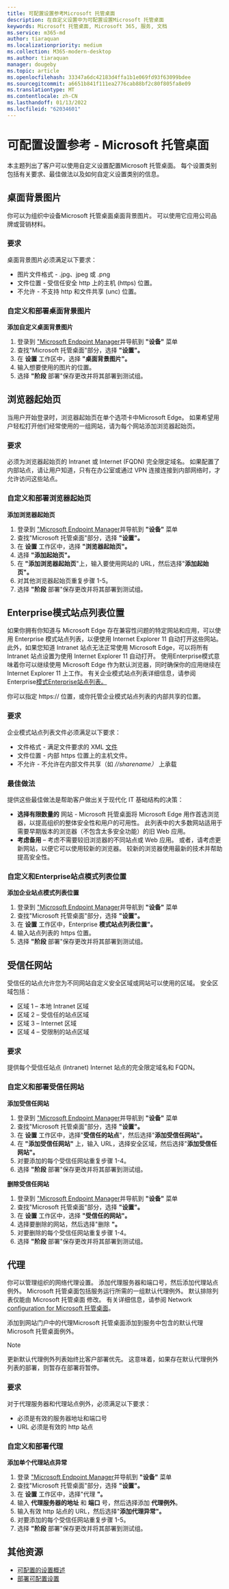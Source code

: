 ```yaml
---
title: 可配置设置参考Microsoft 托管桌面
description: 在自定义设置中为可配置设置Microsoft 托管桌面
keywords: Microsoft 托管桌面, Microsoft 365, 服务, 文档
ms.service: m365-md
author: tiaraquan
ms.localizationpriority: medium
ms.collection: M365-modern-desktop
ms.author: tiaraquan
manager: dougeby
ms.topic: article
ms.openlocfilehash: 33347a6dc42183d4ffa1b1e069fd93f63099bdee
ms.sourcegitcommit: a6651b841f111ea2776cab88bf2c80f805fa8e09
ms.translationtype: MT
ms.contentlocale: zh-CN
ms.lasthandoff: 01/13/2022
ms.locfileid: "62034601"
---
```

# <a name="configurable-settings-reference---microsoft-managed-desktop"></a>可配置设置参考 - Microsoft 托管桌面

本主题列出了客户可以使用自定义设置配置Microsoft 托管桌面。 每个设置类别包括有关要求、最佳做法以及如何自定义设置类别的信息。 

## <a name="desktop-background-picture"></a>桌面背景图片
你可以为组织中设备Microsoft 托管桌面桌面背景图片。 可以使用它应用公司品牌或营销材料。 

### <a name="requirements"></a>要求

桌面背景图片必须满足以下要求：
- 图片文件格式 - .jpg、jpeg 或 .png
- 文件位置 - 受信任安全 http 上的主机 (https) 位置。 
- 不允许 - 不支持 http 和文件共享 (unc) 位置。 

### <a name="customize-and-deploy-desktop-background-picture"></a>自定义和部署桌面背景图片

**添加自定义桌面背景图片**
1. 登录到 ["Microsoft Endpoint Manager](https://endpoint.microsoft.com/)并导航到 **"设备"** 菜单
2. 查找"Microsoft 托管桌面"部分，选择 **"设置"。**
3. 在 **设置** 工作区中，选择 **"桌面背景图片"。** 
4. 输入想要使用的图片的位置。 
5. 选择 **"阶段** 部署"保存更改并将其部署到测试组。 

## <a name="browser-start-pages"></a>浏览器起始页
当用户开始登录时，浏览器起始页在单个选项卡中Microsoft Edge。 如果希望用户轻松打开他们经常使用的一组网站，请为每个网站添加浏览器起始页。 

### <a name="requirements"></a>要求

必须为浏览器起始页的 Intranet 或 Internet (FQDN) 完全限定域名。 如果配置了内部站点，请让用户知道，只有在办公室或通过 VPN 连接连接到内部网络时，才允许访问这些站点。 

### <a name="customize-and-deploy-browser-start-pages"></a>自定义和部署浏览器起始页

**添加浏览器起始页**
1. 登录到 ["Microsoft Endpoint Manager](https://endpoint.microsoft.com/)并导航到 **"设备"** 菜单
2. 查找"Microsoft 托管桌面"部分，选择 **"设置"。**
3. 在 **设置** 工作区中，选择 **"浏览器起始页"。** 
4. 选择 **"添加起始页"。**
5. 在 **"添加浏览器起始页**"上，输入要使用网站的 URL，然后选择"**添加起始页"。** 
6. 对其他浏览器起始页重复步骤 1-5。 
7. 选择 **"阶段** 部署"保存更改并将其部署到测试组。

## <a name="enterprise-mode-site-list-location"></a>Enterprise模式站点列表位置

如果你拥有你知道与 Microsoft Edge 存在兼容性问题的特定网站和应用，可以使用 Enterprise 模式站点列表，以便使用 Internet Explorer 11 自动打开这些网站。 此外，如果您知道 Intranet 站点无法正常使用 Microsoft Edge，可以将所有 Intranet 站点设置为使用 Internet Explorer 11 自动打开。 使用Enterprise模式意味着你可以继续使用 Microsoft Edge 作为默认浏览器，同时确保你的应用继续在 Internet Explorer 11 上工作。 有关企业模式站点列表详细信息，请参阅Enterprise[模式Enterprise站点列表。](/internet-explorer/ie11-deploy-guide/what-is-enterprise-mode) 

你可以指定 https:// 位置，或你托管企业模式站点列表的内部共享的位置。 

### <a name="requirements"></a>要求

企业模式站点列表文件必须满足以下要求：
- 文件格式 - 满足文件要求的 XML [文件](/internet-explorer/ie11-deploy-guide/what-is-enterprise-mode#site-list-xml-file)
- 文件位置 - 内部 https 位置上的主机文件。 
- 不允许 - 不允许在内部文件共享（如 *//sharename）* 上承载

### <a name="best-practices"></a>最佳做法

提供这些最佳做法是帮助客户做出关于现代化 IT 基础结构的决策：
- **选择有限数量的** 网站 - Microsoft 托管桌面将 Microsoft Edge 用作首选浏览器，以提高组织的整体安全性和用户的可用性。 此列表中的大多数网站适用于需要早期版本的浏览器（不包含太多安全功能）的旧 Web 应用。 
- **考虑备用** – 考虑不需要较旧浏览器的不同站点或 Web 应用。 或者，请考虑更新网站，以便它可以使用较新的浏览器。 较新的浏览器使用最新的技术并帮助提高安全性。

### <a name="customize-and-deploy-enterprise-site-mode-list-location"></a>自定义和Enterprise站点模式列表位置

**添加企业站点模式列表位置**

1. 登录到 ["Microsoft Endpoint Manager](https://endpoint.microsoft.com/)并导航到 **"设备"** 菜单
2. 查找"Microsoft 托管桌面"部分，选择 **"设置"。**
3. 在 **设置** 工作区中，Enterprise **模式站点列表位置"。** 
4. 输入站点列表的 https 位置。 
5. 选择 **"阶段** 部署"保存更改并将其部署到测试组。

## <a name="trusted-sites"></a>受信任网站

受信任的站点允许您为不同网站自定义安全区域或网站可以使用的区域。 安全区域包括： 
- 区域 1 – 本地 Intranet 区域
- 区域 2 – 受信任的站点区域
- 区域 3 – Internet 区域
- 区域 4 – 受限制的站点区域

### <a name="requirements"></a>要求

提供每个受信任站点 (Intranet) Internet 站点的完全限定域名和 FQDN。 

### <a name="customize-and-deploy-trusted-sites"></a>自定义和部署受信任网站

**添加受信任网站**

1. 登录到 ["Microsoft Endpoint Manager](https://endpoint.microsoft.com/)并导航到 **"设备"** 菜单
2. 查找"Microsoft 托管桌面"部分，选择 **"设置"。**
3. 在 **设置** 工作区中，选择"**受信任的站点**"，然后选择"**添加受信任网站"。** 
4. 在 **"添加受信任网站"** 上，输入 URL，选择安全区域，然后选择"**添加受信任网站"。** 
5. 对要添加的每个受信任网站重复步骤 1-4。 
6. 选择 **"阶段** 部署"保存更改并将其部署到测试组。

**删除受信任网站**

1. 登录到 ["Microsoft Endpoint Manager](https://endpoint.microsoft.com/)并导航到 **"设备"** 菜单
2. 查找"Microsoft 托管桌面"部分，选择 **"设置"。**
3. 在 **设置** 工作区中，选择 **"受信任的网站"。** 
4. 选择要删除的网站，然后选择"删除 **"。** 
5. 对要删除的每个受信任网站重复步骤 1-4。 
6. 选择 **"阶段** 部署"保存更改并将其部署到测试组。

## <a name="proxy"></a>代理
你可以管理组织的网络代理设置。 添加代理服务器和端口号，然后添加代理站点例外。 Microsoft 托管桌面包括服务运行所需的一组默认代理例外。 默认排除列表仅能由 Microsoft 托管桌面 修改。  有关详细信息，请参阅 Network [configuration for Microsoft 托管桌面](../get-ready/network.md)。 

添加到网站门户中的代理Microsoft 托管桌面添加到服务中包含的默认代理Microsoft 托管桌面例外。 

> [!NOTE]
> 更新默认代理例外列表始终比客户部署优先。 这意味着，如果存在默认代理例外列表的部署，则暂存在部署将暂停。  

### <a name="requirements"></a>要求

对于代理服务器和代理站点例外，必须满足以下要求：
- 必须是有效的服务器地址和端口号
- URL 必须是有效的 http 站点 

### <a name="customize-and-deploy-proxies"></a>自定义和部署代理

**添加单个代理站点异常**

1. 登录 ["Microsoft Endpoint Manager](https://endpoint.microsoft.com/)并导航到 **"设备"** 菜单
2. 查找"Microsoft 托管桌面"部分，选择 **"设置"。**
3. 在 **设置** 工作区中，选择"代理 **"。** 
4. 输入 **代理服务器的地址** 和 **端口** 号，然后选择添加 **代理例外**。 
5. 输入有效 http 站点的 URL，然后选择"**添加代理异常"。** 
6. 对要添加的每个受信任网站重复步骤 1-5。 
7. 选择 **"阶段** 部署"保存更改并将其部署到测试组。

## <a name="additional-resources"></a>其他资源
- [可配置的设置概述](config-setting-overview.md) 
- [部署可配置设置](config-setting-deploy.md)